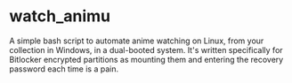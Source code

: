 # watch_animu
A simple bash script to automate anime watching on Linux, from your collection in Windows, in a dual-booted system.
It's written specifically for Bitlocker encrypted partitions as mounting them and entering the recovery password each time is a pain.
